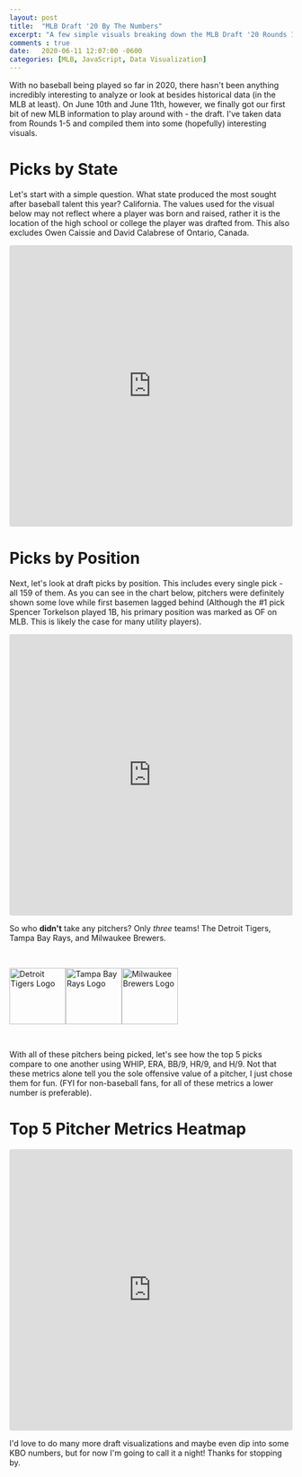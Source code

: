 ```yaml
---
layout: post
title:  "MLB Draft '20 By The Numbers"
excerpt: "A few simple visuals breaking down the MLB Draft '20 Rounds 1-5"
comments : true
date:   2020-06-11 12:07:00 -0600
categories: [MLB, JavaScript, Data Visualization]
---
```


With no baseball being played so far in 2020, there hasn't been anything incredibly interesting to analyze or look at besides historical data (in the MLB at least). On June 10th and June 11th, however, we finally got our first bit of new MLB information to play around with - the draft. I've taken data from Rounds 1-5 and compiled them into some (hopefully) interesting visuals.

<h1>Picks by State</h1>

Let's start with a simple question. What state produced the most sought after baseball talent this year? California. The values used for the visual below may not reflect where a player was born and raised, rather it is the location of the high school or college the player was drafted from. This also excludes Owen Caissie and David Calabrese of Ontario, Canada.

<iframe
  src="https://codesandbox.io/embed/mlb-20-draft-picks-by-state-9h3b5?fontsize=11&hidenavigation=1&module=%2Fsrc%2Findex.js&theme=dark"
  style="width:100%; height:500px; border:0; border-radius: 4px; overflow:hidden;"
  title="mlb-20-draft-picks-by-state"
  allow="accelerometer; ambient-light-sensor; camera; encrypted-media; geolocation; gyroscope; hid; microphone; midi; payment; usb; vr; xr-spatial-tracking"
  sandbox="allow-autoplay allow-forms allow-modals allow-popups allow-presentation allow-same-origin allow-scripts"
></iframe>


<h1>Picks by Position</h1>

Next, let's look at draft picks by position. This includes every single pick - all 159 of them. As you can see in the chart below, pitchers were definitely shown some love while first basemen lagged behind (Although the #1 pick Spencer Torkelson played 1B, his primary position was marked as OF on MLB. This is likely the case for many utility players).

<iframe
  src="https://codesandbox.io/embed/misty-sun-z3g7e?fontsize=11&hidenavigation=1&module=%2Fsrc%2Findex.js&theme=dark"
  style="width:100%; height:500px; border:0; border-radius: 4px; overflow:hidden;"
  title="mlb-20-draft-picks-by-position"
  allow="accelerometer; ambient-light-sensor; camera; encrypted-media; geolocation; gyroscope; hid; microphone; midi; payment; usb; vr; xr-spatial-tracking"
  sandbox="allow-autoplay allow-forms allow-modals allow-popups allow-presentation allow-same-origin allow-scripts"
></iframe>

So who <strong>didn't</strong> take any pitchers? Only <em>three</em> teams! The Detroit Tigers, Tampa Bay Rays, and Milwaukee Brewers.

<div style="display: flex; max-width: 800px; margin-left: auto; margin-right: auto; margin-top: 45px; margin-bottom: 45px;">
  <img src="{{ site.url }}/img/MLBLogos/tigers.png" alt="Detroit Tigers Logo" height="100" />
  <img src="{{ site.url }}/img/MLBLogos/rays.png" alt="Tampa Bay Rays Logo" height="100"  />
  <img src="{{ site.url }}/img/MLBLogos/brewers.png" alt="Milwaukee Brewers Logo" height="100" />
</div>

With all of these pitchers being picked, let's see how the top 5 picks compare to one another using WHIP, ERA, BB/9, HR/9, and H/9. Not that these metrics alone tell you the sole offensive value of a pitcher, I just chose them for fun. (FYI for non-baseball fans, for all of these metrics a lower number is preferable).

<h1>Top 5 Pitcher Metrics Heatmap</h1>
<iframe
  src="https://codesandbox.io/embed/mlb-draft-20-top-5-pitchers-metrics-heatmap-kwx6p?fontsize=11&hidenavigation=1&module=%2Fsrc%2Findex.js&theme=dark"
  style="width:100%; height:500px; border:0; border-radius: 4px; overflow:hidden;"
  title="mlb-draft-20-top-5-pitchers-metrics-heatmap"
  allow="accelerometer; ambient-light-sensor; camera; encrypted-media; geolocation; gyroscope; hid; microphone; midi; payment; usb; vr; xr-spatial-tracking"
  sandbox="allow-autoplay allow-forms allow-modals allow-popups allow-presentation allow-same-origin allow-scripts"
></iframe>

I'd love to do many more draft visualizations and maybe even dip into some KBO numbers, but for now I'm going to call it a night! Thanks for stopping by.
